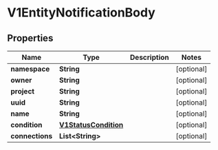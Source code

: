 
# V1EntityNotificationBody

## Properties
Name | Type | Description | Notes
------------ | ------------- | ------------- | -------------
**namespace** | **String** |  |  [optional]
**owner** | **String** |  |  [optional]
**project** | **String** |  |  [optional]
**uuid** | **String** |  |  [optional]
**name** | **String** |  |  [optional]
**condition** | [**V1StatusCondition**](V1StatusCondition.md) |  |  [optional]
**connections** | **List&lt;String&gt;** |  |  [optional]



